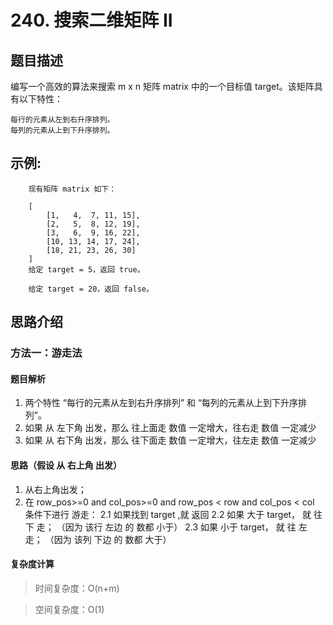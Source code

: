 # 240. 搜索二维矩阵 II

## 题目描述

编写一个高效的算法来搜索 m x n 矩阵 matrix 中的一个目标值 target。该矩阵具有以下特性：

    每行的元素从左到右升序排列。
    每列的元素从上到下升序排列。

## 示例:
```
    现有矩阵 matrix 如下：

    [
        [1,   4,  7, 11, 15],
        [2,   5,  8, 12, 19],
        [3,   6,  9, 16, 22],
        [10, 13, 14, 17, 24],
        [18, 21, 23, 26, 30]
    ]
    给定 target = 5，返回 true。

    给定 target = 20，返回 false。
```

## 思路介绍

### 方法一：游走法

#### 题目解析

1. 两个特性 “每行的元素从左到右升序排列” 和 “每列的元素从上到下升序排列”。
2. 如果 从 左下角 出发，那么 往上面走 数值 一定增大，往右走 数值 一定减少
3. 如果 从 右下角 出发，那么 往下面走 数值 一定增大，往左走 数值 一定减少

#### 思路（假设 从 右上角 出发）

1. 从右上角出发；
2. 在 row_pos>=0 and col_pos>=0 and  row_pos < row and col_pos < col 条件下进行 游走：
   2.1 如果找到 target ,就 返回
   2.2 如果 大于 target， 就 往 下 走； （因为 该行 左边 的 数都 小于）
   2.3 如果 小于 target， 就 往 左 走； （因为 该列 下边 的 数都 大于）

   
#### 复杂度计算

> 时间复杂度：O(n+m)  

> 空间复杂度：O(1)  

